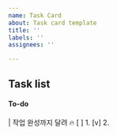 ```yaml
---
name: Task Card
about: Task card template
title: ''
labels: ''
assignees: ''

---
```


## Task list

#### To-do
| 작업 완성까지 달려 🔥
[ ] 1. 
[v] 2.

